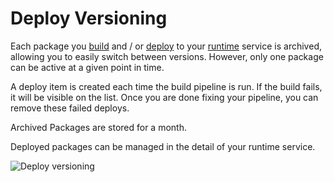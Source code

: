 # Deploy Versioning

Each package you [build](/documentation/build/how-zerops-build-works.html) and / or [deploy](/documentation/deploy/how-deploy-works.html) to your [runtime](/documentation/services/runtimes.html) service is archived, allowing you to easily switch between versions. However, only one package can be active at a given point in time.

A deploy item is created each time the build pipeline is run. If the build fails, it will be visible on the list. Once you are done fixing your pipeline, you can remove these failed deploys.

Archived Packages are stored for a month.

Deployed packages can be managed in the detail of your runtime service.

![Deploy versioning](/deploy-versioning.png "Deploy versioning")



